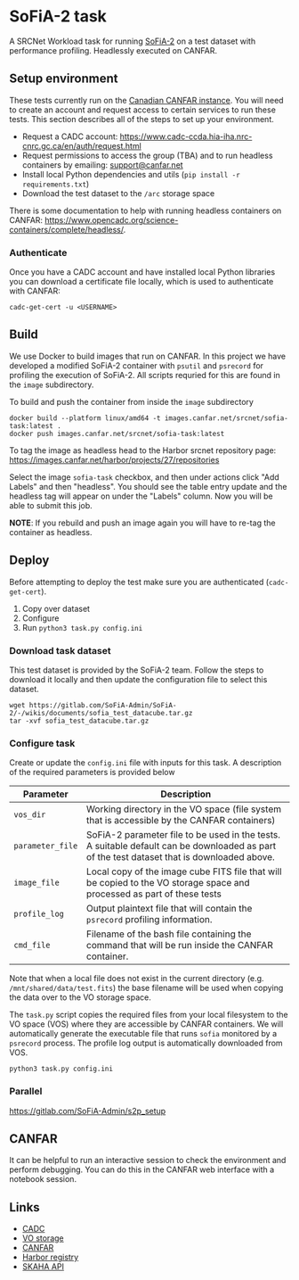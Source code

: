 # SoFiA-2 task

A SRCNet Workload task for running [SoFiA-2](https://gitlab.com/SoFiA-Admin/SoFiA-2) on a test dataset with performance profiling. Headlessly executed on CANFAR.

## Setup environment

These tests currently run on the [Canadian CANFAR instance](https://www.canfar.net/en/). You will need to create an account and request access to certain services to run these tests. This section describes all of the steps to set up your environment.

* Request a CADC account: https://www.cadc-ccda.hia-iha.nrc-cnrc.gc.ca/en/auth/request.html
* Request permissions to access the group (TBA) and to run headless containers by emailing: support@canfar.net
* Install local Python dependencies and utils (`pip install -r requirements.txt`)
* Download the test dataset to the `/arc` storage space

There is some documentation to help with running headless containers on CANFAR: https://www.opencadc.org/science-containers/complete/headless/.

### Authenticate

Once you have a CADC account and have installed local Python libraries you can download a certificate file locally, which is used to authenticate with CANFAR:

```
cadc-get-cert -u <USERNAME>
```

## Build

We use Docker to build images that run on CANFAR. In this project we have developed a modified SoFiA-2 container with `psutil` and `psrecord` for profiling the execution of SoFiA-2. All scripts requried for this are found in the `image` subdirectory.

To build and push the container from inside the `image` subdirectory

```
docker build --platform linux/amd64 -t images.canfar.net/srcnet/sofia-task:latest .
docker push images.canfar.net/srcnet/sofia-task:latest
```

To tag the image as headless head to the Harbor srcnet repository page: https://images.canfar.net/harbor/projects/27/repositories

Select the image `sofia-task` checkbox, and then under actions click "Add Labels" and then "headless". You should see the table entry update and the headless tag will appear on under the "Labels" column. Now you will be able to submit this job.

**NOTE**: If you rebuild and push an image again you will have to re-tag the container as headless.

## Deploy

Before attempting to deploy the test make sure you are authenticated (`cadc-get-cert`).

1. Copy over dataset
2. Configure
3. Run `python3 task.py config.ini`

### Download task dataset

This test dataset is provided by the SoFiA-2 team. Follow the steps to download it locally and then update the configuration file to select this dataset.

```
wget https://gitlab.com/SoFiA-Admin/SoFiA-2/-/wikis/documents/sofia_test_datacube.tar.gz
tar -xvf sofia_test_datacube.tar.gz
```

### Configure task

Create or update the `config.ini` file with inputs for this task. A description of the required parameters is provided below

| Parameter | Description |
| --- | --- |
| `vos_dir` | Working directory in the VO space (file system that is accessible by the CANFAR containers) |
| `parameter_file` | SoFiA-2 parameter file to be used in the tests. A suitable default can be downloaded as part of the test dataset that is downloaded above. |
| `image_file` | Local copy of the image cube FITS file that will be copied to the VO storage space and processed as part of these tests |
| `profile_log` | Output plaintext file that will contain the `psrecord` profiling information. |
| `cmd_file` | Filename of the bash file containing the command that will be run inside the CANFAR container. |

Note that when a local file does not exist in the current directory (e.g. `/mnt/shared/data/test.fits`) the base filename will be used when copying the data over to the VO storage space.

The `task.py` script copies the required files from your local filesystem to the VO space (VOS) where they are accessible by CANFAR containers. We will automatically generate the executable file that runs `sofia` monitored by a `psrecord` process. The profile log output is automatically downloaded from VOS.

```
python3 task.py config.ini
```

### Parallel

https://gitlab.com/SoFiA-Admin/s2p_setup

## CANFAR

It can be helpful to run an interactive session to check the environment and perform debugging. You can do this in the CANFAR web interface with a notebook session.

## Links

* [CADC](https://www.cadc-ccda.hia-iha.nrc-cnrc.gc.ca/en/)
* [VO storage](https://www.canfar.net/en/docs/storage/)
* [CANFAR](https://www.canfar.net/en/)
* [Harbor registry](https://images.canfar.net/)
* [SKAHA API](https://ws-uv.canfar.net/skaha/)
